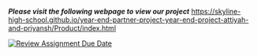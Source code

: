 ***Please visit the following webpage to view our project***
https://skyline-high-school.github.io/year-end-partner-project-year-end-project-attiyah-and-priyansh/Product/index.html


[![Review Assignment Due Date](https://classroom.github.com/assets/deadline-readme-button-24ddc0f5d75046c5622901739e7c5dd533143b0c8e959d652212380cedb1ea36.svg)](https://classroom.github.com/a/Y-H_qKZV)



